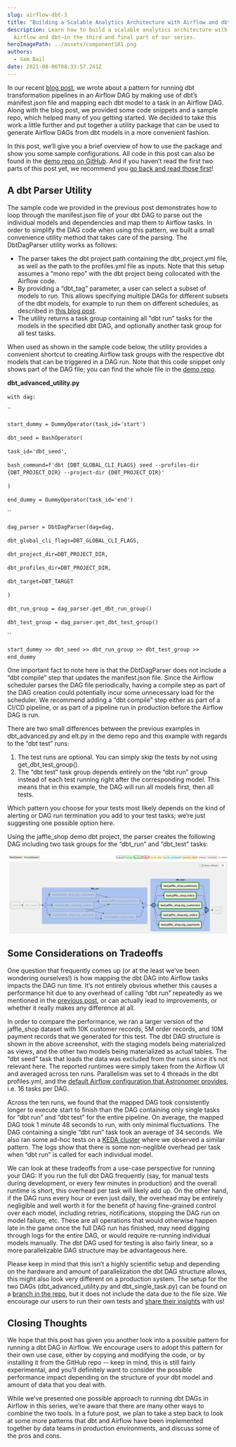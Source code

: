 ```yaml
---
slug: airflow-dbt-3
title: "Building a Scalable Analytics Architecture with Airflow and dbt: Part 3 "
description: Learn how to build a scalable analytics architecture with Apache
  Airflow and dbt—in the third and final part of our series.
heroImagePath: ../assets/component101.png
authors:
  - Sam Bail
date: 2021-08-06T08:33:57.241Z
---
```

In our recent [blog post](https://www.astronomer.io/blog/airflow-dbt-1), we wrote about a pattern for running dbt transformation pipelines in an Airflow DAG by making use of dbt’s manifest.json file and mapping each dbt model to a task in an Airflow DAG. Along with the blog post, we provided some code snippets and a sample repo, which helped many of you getting started. We decided to take this work a little further and put together a utility package that can be used to generate Airflow DAGs from dbt models in a more convenient fashion. 

In this post, we’ll give you a brief overview of how to use the package and show you some sample configurations. All code in this post can also be found in the [demo repo on GitHub](https://github.com/astronomer/airflow-dbt-demo). And if you haven’t read the first two parts of this post yet, we recommend you [go back and read those first](https://www.astronomer.io/blog/airflow-dbt-1)!

## A dbt Parser Utility

The sample code we provided in the previous post demonstrates how to loop through the manifest.json file of your dbt DAG to parse out the individual models and dependencies and map them to Airflow tasks. In order to simplify the DAG code when using this pattern, we built a small convenience utility method that takes care of the parsing. The DbtDagParser utility works as follows:

* The parser takes the dbt project path containing the dbt_project.yml file, as well as the path to the profiles.yml file as inputs. Note that this setup assumes a “mono repo” with the dbt project being collocated with the Airflow code.
* By providing a “dbt_tag” parameter, a user can select a subset of models to run. This allows specifying multiple DAGs for different subsets of the dbt models, for example to run them on different schedules, as described in [this blog post](https://www.astronomer.io/blog/airflow-dbt-2).
* The utility returns a task group containing all “dbt run” tasks for the models in the specified dbt DAG, and optionally another task group for all test tasks.

When used as shown in the sample code below, the utility provides a convenient shortcut to creating Airflow task groups with the respective dbt models that can be triggered in a DAG run. Note that this code snippet only shows part of the DAG file; you can find the whole file in the [demo repo](https://github.com/astronomer/airflow-dbt-demo).

**dbt_advanced_utility.py**

`with dag:`

``

`start_dummy = DummyOperator(task_id='start')`

`dbt_seed = BashOperator(`

`task_id='dbt_seed',`

`bash_command=f'dbt {DBT_GLOBAL_CLI_FLAGS} seed --profiles-dir {DBT_PROJECT_DIR} --project-dir {DBT_PROJECT_DIR}'`

`)`

`end_dummy = DummyOperator(task_id='end')`

``

`dag_parser = DbtDagParser(dag=dag,`

`dbt_global_cli_flags=DBT_GLOBAL_CLI_FLAGS,`

`dbt_project_dir=DBT_PROJECT_DIR,`

`dbt_profiles_dir=DBT_PROJECT_DIR,`

`dbt_target=DBT_TARGET`

`)`

`dbt_run_group = dag_parser.get_dbt_run_group()`

`dbt_test_group = dag_parser.get_dbt_test_group()`

``

`start_dummy >> dbt_seed >> dbt_run_group >> dbt_test_group >> end_dummy`

One important fact to note here is that the DbtDagParser does not include a “dbt compile” step that updates the manifest.json file. Since the Airflow scheduler parses the DAG file periodically, having a compile step as part of the DAG creation could potentially incur some unnecessary load for the scheduler. We recommend adding a “dbt compile” step either as part of a CI/CD pipeline, or as part of a pipeline run in production before the Airflow DAG is run.

There are two small differences between the previous examples in dbt_advanced.py and elt.py in the demo repo and this example with regards to the “dbt test” runs:

1. The test runs are optional. You can simply skip the tests by not using get_dbt_test_group().
2. The “dbt test” task group depends entirely on the “dbt run” group instead of each test running right after the corresponding model. This means that in this example, the DAG will run all models first, then all tests. 

Which pattern you choose for your tests most likely depends on the kind of alerting or DAG run termination you add to your test tasks; we’re just suggesting one possible option here.

Using the jaffle_shop demo dbt project, the parser creates the following DAG including two task groups for the “dbt_run” and “dbt_test” tasks:

![DAG including two task groups for the “dbt_run” and “dbt_test” tasks](../assets/image1.png)

## Some Considerations on Tradeoffs

One question that frequently comes up (or at the least we’ve been wondering ourselves!) is how mapping the dbt DAG into Airflow tasks impacts the DAG run time. It’s not entirely obvious whether this causes a performance hit due to any overhead of calling “dbt run” repeatedly as we mentioned in the [previous post](https://www.astronomer.io/blog/airflow-dbt-2), or can actually lead to improvements, or whether it really makes any difference at all. 

In order to compare the performance, we ran a larger version of the jaffle_shop dataset with 10K customer records, 5M order records, and 10M payment records that we generated for this test. The dbt DAG structure is shown in the above screenshot, with the staging models being materialized as views, and the other two models being materialized as actual tables. The “dbt seed” task that loads the data was excluded from the runs since it’s not relevant here. The reported runtimes were simply taken from the Airflow UI and averaged across ten runs. Parallelism was set to 4 threads in the dbt profiles.yml, and the [default Airflow configuration that Astronomer provides](https://www.astronomer.io/guides/airflow-scaling-workers), i.e. 16 tasks per DAG. 

Across the ten runs, we found that the mapped DAG took consistently longer to execute start to finish than the DAG containing only single tasks for “dbt run” and “dbt test” for the entire pipeline. On average, the mapped DAG took 1 minute 48 seconds to run, with only minimal fluctuations. The DAG containing a single “dbt run” task took an average of 34 seconds. We also ran some ad-hoc tests on a [KEDA cluster](https://www.astronomer.io/blog/the-keda-autoscaler) where we observed a similar pattern. The logs show that there is some non-neglible overhead per task when “dbt run” is called for each individual model.

We can look at these tradeoffs from a use-case perspective for running your DAG: If you run the full dbt DAG frequently (say, for manual tests during development, or every few minutes in production) and the overall runtime is short, this overhead per task will likely add up. On the other hand, if the DAG runs every hour or even just daily, the overhead may be entirely negligible and well worth it for the benefit of having fine-grained control over each model, including retries, notifications, stopping the DAG run on model failure, etc. These are all operations that would otherwise happen late in the game once the full DAG run has finished, may need digging through logs for the entire DAG, or would require re-running individual models manually. The dbt DAG used for testing is also fairly linear, so a more parallelizable DAG structure may be advantageous here.

Please keep in mind that this isn’t a highly scientific setup and depending on the hardware and amount of parallelization the dbt DAG structure allows, this might also look very different on a production system. The setup for the two DAGs (dbt_advanced_utility.py and dbt_single_task.py) can be found on a [branch in the repo](https://github.com/spbail/airflow-dbt-demo/tree/sam/perf_tests), but it does not include the data due to the file size. We encourage our users to run their own tests and [share their insights](https://astronomer.io/contact) with us! 

## Closing Thoughts

We hope that this post has given you another look into a possible pattern for running a dbt DAG in Airflow. We encourage users to adopt this pattern for their own use case, either by copying and modifying the code, or by installing it from the GitHub repo -- keep in mind, this is still fairly experimental, and you’ll definitely want to consider the possible performance impact depending on the structure of your dbt model and amount of data that you deal with.

While we’ve presented one possible approach to running dbt DAGs in Airflow in this series, we’re aware that there are many other ways to combine the two tools. In a future post, we plan to take a step back to look at some more patterns that dbt and Airflow have been implemented together by data teams in production environments, and discuss some of the pros and cons.